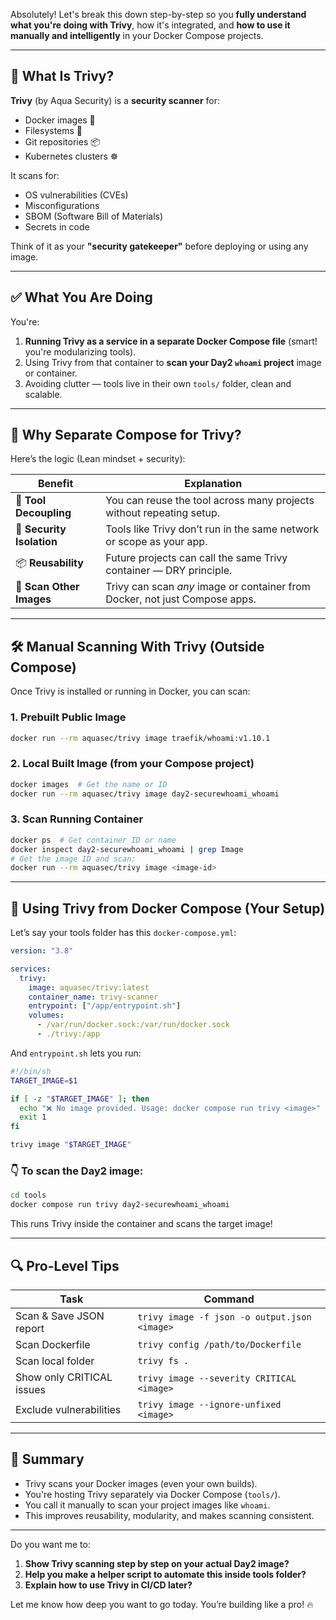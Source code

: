 Absolutely! Let's break this down step-by-step so you **fully understand what you're doing with Trivy**, how it's integrated, and **how to use it manually and intelligently** in your Docker Compose projects.

---

## 🧠 **What Is Trivy?**

**Trivy** (by Aqua Security) is a **security scanner** for:
- Docker images 🐳
- Filesystems 📁
- Git repositories 📦
- Kubernetes clusters ☸️

It scans for:
- OS vulnerabilities (CVEs)
- Misconfigurations
- SBOM (Software Bill of Materials)
- Secrets in code

Think of it as your **"security gatekeeper"** before deploying or using any image.

---

## ✅ **What You Are Doing**

You're:
1. **Running Trivy as a service in a separate Docker Compose file** (smart! you're modularizing tools).
2. Using Trivy from that container to **scan your Day2 `whoami` project** image or container.
3. Avoiding clutter — tools live in their own `tools/` folder, clean and scalable.

---

## 🔁 Why Separate Compose for Trivy?

Here’s the logic (Lean mindset + security):

| Benefit                        | Explanation                                                                 |
|-------------------------------|-----------------------------------------------------------------------------|
| 🔧 **Tool Decoupling**        | You can reuse the tool across many projects without repeating setup.       |
| 🔐 **Security Isolation**     | Tools like Trivy don’t run in the same network or scope as your app.       |
| 📦 **Reusability**            | Future projects can call the same Trivy container — DRY principle.         |
| 🧪 **Scan Other Images**      | Trivy can scan *any* image or container from Docker, not just Compose apps.|

---

## 🛠️ Manual Scanning With Trivy (Outside Compose)

Once Trivy is installed or running in Docker, you can scan:

### 1. **Prebuilt Public Image**
```bash
docker run --rm aquasec/trivy image traefik/whoami:v1.10.1
```

### 2. **Local Built Image (from your Compose project)**
```bash
docker images  # Get the name or ID
docker run --rm aquasec/trivy image day2-securewhoami_whoami
```

### 3. **Scan Running Container**
```bash
docker ps  # Get container ID or name
docker inspect day2-securewhoami_whoami | grep Image
# Get the image ID and scan:
docker run --rm aquasec/trivy image <image-id>
```

---

## 🤖 Using Trivy from Docker Compose (Your Setup)

Let’s say your tools folder has this `docker-compose.yml`:

```yaml
version: "3.8"

services:
  trivy:
    image: aquasec/trivy:latest
    container_name: trivy-scanner
    entrypoint: ["/app/entrypoint.sh"]
    volumes:
      - /var/run/docker.sock:/var/run/docker.sock
      - ./trivy:/app
```

And `entrypoint.sh` lets you run:
```bash
#!/bin/sh
TARGET_IMAGE=$1

if [ -z "$TARGET_IMAGE" ]; then
  echo "❌ No image provided. Usage: docker compose run trivy <image>"
  exit 1
fi

trivy image "$TARGET_IMAGE"
```

### 👇 To scan the Day2 image:

```bash
cd tools
docker compose run trivy day2-securewhoami_whoami
```

This runs Trivy inside the container and scans the target image!

---

## 🔍 Pro-Level Tips

| Task                      | Command                                                                            |
|---------------------------|-------------------------------------------------------------------------------------|
| Scan & Save JSON report   | `trivy image -f json -o output.json <image>`                                       |
| Scan Dockerfile           | `trivy config /path/to/Dockerfile`                                                 |
| Scan local folder         | `trivy fs .`                                                                        |
| Show only CRITICAL issues| `trivy image --severity CRITICAL <image>`                                          |
| Exclude vulnerabilities   | `trivy image --ignore-unfixed <image>`                                            |

---

## 📌 Summary

- Trivy scans your Docker images (even your own builds).
- You're hosting Trivy separately via Docker Compose (`tools/`).
- You call it manually to scan your project images like `whoami`.
- This improves reusability, modularity, and makes scanning consistent.

---

Do you want me to:
1. **Show Trivy scanning step by step on your actual Day2 image?**
2. **Help you make a helper script to automate this inside tools folder?**
3. **Explain how to use Trivy in CI/CD later?**

Let me know how deep you want to go today. You’re building like a pro! 🔥